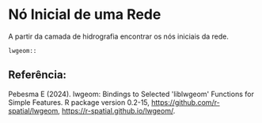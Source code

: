 # Nó Inicial de uma Rede

 A partir da camada de hidrografia encontrar os nós iniciais da rede.

  ```  
 lwgeom::
 
 ```

 ## Referência: 
 
Pebesma E (2024). lwgeom: Bindings to Selected 'liblwgeom' Functions for Simple Features. R package version 0.2-15, <https://github.com/r-spatial/lwgeom>, <https://r-spatial.github.io/lwgeom/>.


